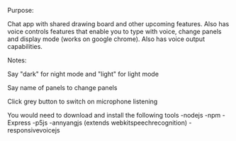 Purpose: 

Chat app with shared drawing board and other upcoming features. Also has voice
controls features that enable you to type with voice, change panels and display mode
(works on google chrome). Also has voice output capabilities.

Notes:

Say "dark" for night mode and "light" for light mode

Say name of panels to change panels

Click grey button to switch on microphone listening

You would need to download and install the following tools
-nodejs
-npm
-Express
-p5js
-annyangjs (extends webkitspeechrecognition)
-responsivevoicejs
